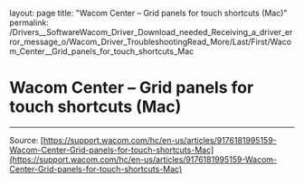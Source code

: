 layout: page
title: "Wacom Center – Grid panels for touch shortcuts (Mac)"
permalink: /Drivers__SoftwareWacom_Driver_Download_needed_Receiving_a_driver_error_message_o/Wacom_Driver_TroubleshootingRead_More/Last/First/Wacom_Center__Grid_panels_for_touch_shortcuts_Mac

# Wacom Center – Grid panels for touch shortcuts (Mac)



---
Source: [https://support.wacom.com/hc/en-us/articles/9176181995159-Wacom-Center-Grid-panels-for-touch-shortcuts-Mac](https://support.wacom.com/hc/en-us/articles/9176181995159-Wacom-Center-Grid-panels-for-touch-shortcuts-Mac)
